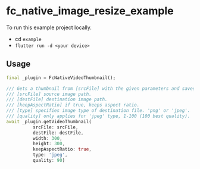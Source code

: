 # fc_native_image_resize_example

To run this example project locally.

- cd `example`
- `flutter run -d <your device>`

## Usage

```dart
final _plugin = FcNativeVideoThumbnail();

/// Gets a thumbnail from [srcFile] with the given parameters and saves it to [destFile].
/// [srcFile] source image path.
/// [destFile] destination image path.
/// [keepAspectRatio] if true, keeps aspect ratio.
/// [type] specifies image type of destination file. 'png' or 'jpeg'.
/// [quality] only applies for 'jpeg' type, 1-100 (100 best quality).
await _plugin.getVideoThumbnail(
          srcFile: srcFile,
          destFile: destFile,
          width: 300,
          height: 300,
          keepAspectRatio: true,
          type: 'jpeg',
          quality: 90)
```

